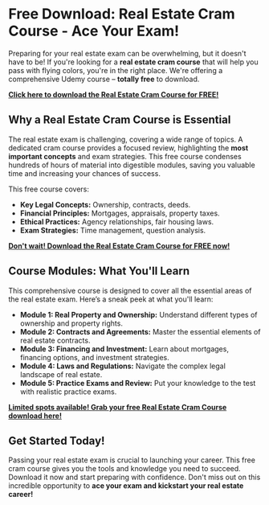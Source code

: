 # Free Download: Real Estate Cram Course - Ace Your Exam!

Preparing for your real estate exam can be overwhelming, but it doesn't have to be! If you're looking for a **real estate cram course** that will help you pass with flying colors, you're in the right place. We're offering a comprehensive Udemy course – **totally free** to download.

[**Click here to download the Real Estate Cram Course for FREE!**](https://udemywork.com/real-estate-cram-course)

## Why a Real Estate Cram Course is Essential

The real estate exam is challenging, covering a wide range of topics. A dedicated cram course provides a focused review, highlighting the **most important concepts** and exam strategies. This free course condenses hundreds of hours of material into digestible modules, saving you valuable time and increasing your chances of success.

This free course covers:
*   **Key Legal Concepts:** Ownership, contracts, deeds.
*   **Financial Principles:** Mortgages, appraisals, property taxes.
*   **Ethical Practices:** Agency relationships, fair housing laws.
*   **Exam Strategies:** Time management, question analysis.

[**Don't wait! Download the Real Estate Cram Course for FREE now!**](https://udemywork.com/real-estate-cram-course)

## Course Modules: What You'll Learn

This comprehensive course is designed to cover all the essential areas of the real estate exam. Here’s a sneak peek at what you'll learn:

*   **Module 1: Real Property and Ownership:** Understand different types of ownership and property rights.
*   **Module 2: Contracts and Agreements:** Master the essential elements of real estate contracts.
*   **Module 3: Financing and Investment:** Learn about mortgages, financing options, and investment strategies.
*   **Module 4: Laws and Regulations:** Navigate the complex legal landscape of real estate.
*   **Module 5: Practice Exams and Review:** Put your knowledge to the test with realistic practice exams.

[**Limited spots available! Grab your free Real Estate Cram Course download here!**](https://udemywork.com/real-estate-cram-course)

## Get Started Today!

Passing your real estate exam is crucial to launching your career. This free cram course gives you the tools and knowledge you need to succeed. Download it now and start preparing with confidence. Don't miss out on this incredible opportunity to **ace your exam and kickstart your real estate career!**
